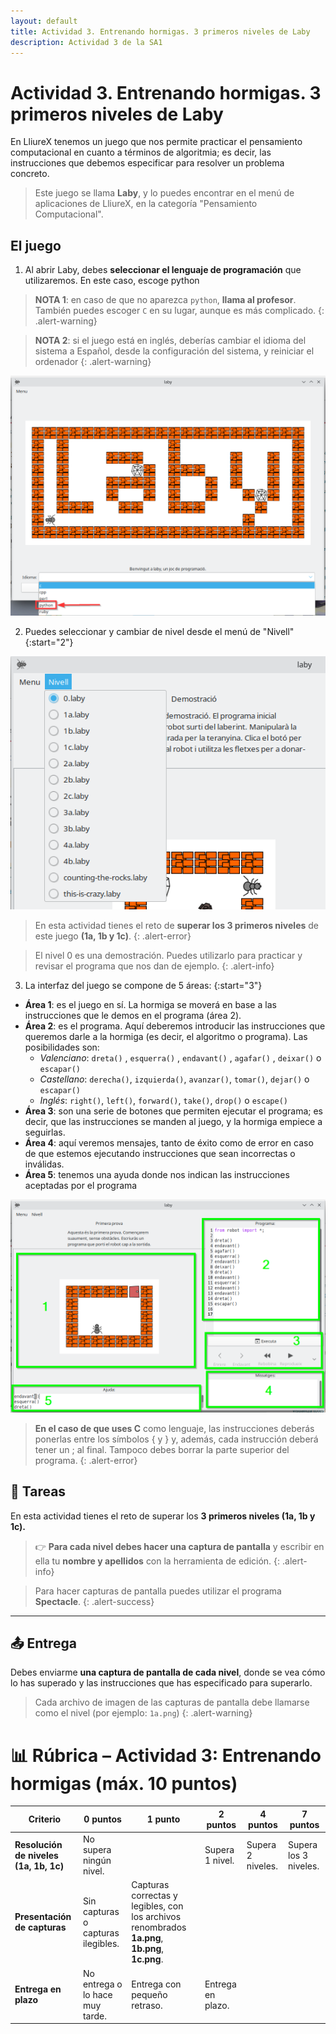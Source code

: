 ```yaml
---
layout: default
title: Actividad 3. Entrenando hormigas. 3 primeros niveles de Laby
description: Actividad 3 de la SA1
---
```


# Actividad 3. Entrenando hormigas. 3 primeros niveles de Laby

En LliureX tenemos un juego que nos permite practicar el pensamiento computacional en cuanto a términos de algoritmia; es decir, las instrucciones que debemos especificar para resolver un problema concreto.

> Este juego se llama **Laby**, y lo puedes encontrar en el menú de aplicaciones de LliureX, en la categoría "Pensamiento Computacional".

## El juego

1. Al abrir Laby, debes **seleccionar el lenguaje de programación** que utilizaremos. En este caso, escoge python

> **NOTA 1**: en caso de que no aparezca `python`, **llama al profesor**. También puedes escoger `C` en su lugar, aunque es más complicado.
{: .alert-warning}

> **NOTA 2**: si el juego está en inglés, deberías cambiar el idioma del sistema a Español, desde la configuración del sistema, y reiniciar el ordenador
{: .alert-warning}

![](act3_1.png)  

2. Puedes seleccionar y cambiar de nivel desde el menú de "Nivell"
{:start="2"}

![](act3_2.png)  

> En esta actividad tienes el reto de **superar los 3 primeros niveles** de este juego **(1a, 1b y 1c)**.
{: .alert-error}

> El nivel 0 es una demostración. Puedes utilizarlo para practicar y revisar el programa que nos dan de ejemplo.
{: .alert-info}

3. La interfaz del juego se compone de 5 áreas:
{:start="3"}

*   **Área 1**: es el juego en sí. La hormiga se moverá en base a las instrucciones que le demos en el programa (área 2).
*   **Área 2**: es el programa. Aquí deberemos introducir las instrucciones que queremos darle a la hormiga (es decir, el algoritmo o programa). Las posibilidades son:
    - _Valenciano_: `dreta()` , `esquerra()` , `endavant()` , `agafar()` , `deixar()` o `escapar()`
    - _Castellano_: `derecha()`, `izquierda()`, `avanzar()`, `tomar()`, `dejar()` o `escapar()`
    - _Inglés_: `right()`, `left()`, `forward()`, `take()`, `drop()` o `escape()`
*   **Área 3**: son una serie de botones que permiten ejecutar el programa; es decir, que las instrucciones se manden al juego, y la hormiga empiece a seguirlas.
*   **Área 4**: aquí veremos mensajes, tanto de éxito como de error en caso de que estemos ejecutando instrucciones que sean incorrectas o inválidas.
*   **Área 5**: tenemos una ayuda donde nos indican las instrucciones aceptadas por el programa

![](act3_3.png)

> **En el caso de que uses C** como lenguaje, las instrucciones deberás ponerlas entre los símbolos {   y   }  y, además, cada instrucción deberá tener un   ;   al final. Tampoco debes borrar la parte superior del programa.
{: .alert-error}

## 📝 Tareas

En esta actividad tienes el reto de superar los **3 primeros niveles (1a, 1b y 1c).** 

> 👉 **Para cada nivel debes hacer una captura de pantalla** y escribir en ella tu **nombre y apellidos** con la herramienta de edición.
{: .alert-info}

> Para hacer capturas de pantalla puedes utilizar el programa **Spectacle**.
{: .alert-success}

---

## 📤 Entrega

Debes enviarme **una captura de pantalla de cada nivel**, donde se vea cómo lo has superado y las instrucciones que has especificado para superarlo.

> Cada archivo de imagen de las capturas de pantalla debe llamarse como el nivel (por ejemplo: `1a.png`)
{: .alert-warning}

# 📊 Rúbrica – Actividad 3: Entrenando hormigas (máx. 10 puntos)

| Criterio | 0 puntos | 1 punto | 2 puntos | 4 puntos | 7 puntos |
|----------|----------|----------|----------|----------|----------|
| **Resolución de niveles (1a, 1b, 1c)** | No supera ningún nivel. |  | Supera 1 nivel. | Supera 2 niveles. | Supera los 3 niveles. |
| **Presentación de capturas** | Sin capturas o capturas ilegibles. | Capturas correctas y legibles, con los archivos renombrados **1a.png**, **1b.png**, **1c.png**. |  |  |  |
| **Entrega en plazo** | No entrega o lo hace muy tarde. | Entrega con pequeño retraso. | Entrega en plazo. |  |  |
